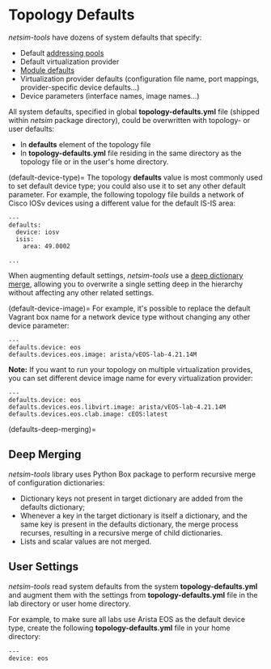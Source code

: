 # Topology Defaults

*netsim-tools* have dozens of system defaults that specify:

* Default [addressing pools](addressing.md)
* Default virtualization provider
* [Module defaults](modules.md)
* Virtualization provider defaults (configuration file name, port mappings, provider-specific device defaults...)
* Device parameters (interface names, image names...)

All system defaults, specified in global **topology-defaults.yml** file (shipped within *netsim* package directory), could be overwritten with topology- or user defaults:

* In **defaults** element of the topology file
* In **topology-defaults.yml** file residing in the same directory as the topology file or in the user's home directory.

(default-device-type)=
The topology **defaults** value is most commonly used to set default device type; you could also use it to set any other default parameter. For example, the following topology file builds a network of Cisco IOSv devices using a different value for the default IS-IS area:

```
---
defaults:
  device: iosv
  isis:
    area: 49.0002

...
```

When augmenting default settings, *netsim-tools* use a [deep dictionary merge](defaults-deep-merging), allowing you to overwrite a single setting deep in the hierarchy without affecting any other related settings. 

(default-device-image)=
For example, it's possible to replace the default Vagrant box name for a network device type without changing any other device parameter:

```
---
defaults.device: eos
defaults.devices.eos.image: arista/vEOS-lab-4.21.14M
```

**Note:** If you want to run your topology on multiple virtualization provides, you can set different device image name for every virtualization provider:

```
---
defaults.device: eos
defaults.devices.eos.libvirt.image: arista/vEOS-lab-4.21.14M
defaults.devices.eos.clab.image: cEOS:latest
```

(defaults-deep-merging)=
## Deep Merging

*netsim-tools* library uses Python Box package to perform recursive merge of configuration dictionaries:

* Dictionary keys not present in target dictionary are added from the defaults dictionary;
* Whenever a key in the target dictionary is itself a dictionary, and the same key is present in the defaults dictionary, the merge process recurses, resulting in a recursive merge of child dictionaries.
* Lists and scalar values are not merged.

## User Settings

*netsim-tools* read system defaults from the system **topology-defaults.yml** and augment them with the settings from **topology-defaults.yml** file in the lab directory or user home directory.

For example, to make sure all labs use Arista EOS as the default device type, create the following **topology-defaults.yml** file in your home directory:

```
---
device: eos
```
